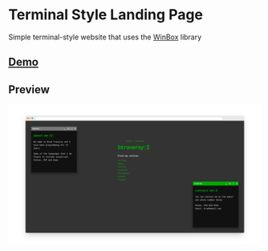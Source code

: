 # Terminal Style Landing Page

Simple terminal-style website that uses the [WinBox](https://github.com/nextapps-de/winbox) library

## [Demo](https://krgede.github.io/)


## Preview
![Preview](./img/preview.png)
